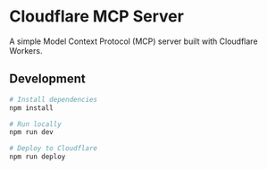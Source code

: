 # Cloudflare MCP Server

A simple Model Context Protocol (MCP) server built with Cloudflare Workers.

## Development

```bash
# Install dependencies
npm install

# Run locally
npm run dev

# Deploy to Cloudflare
npm run deploy
```